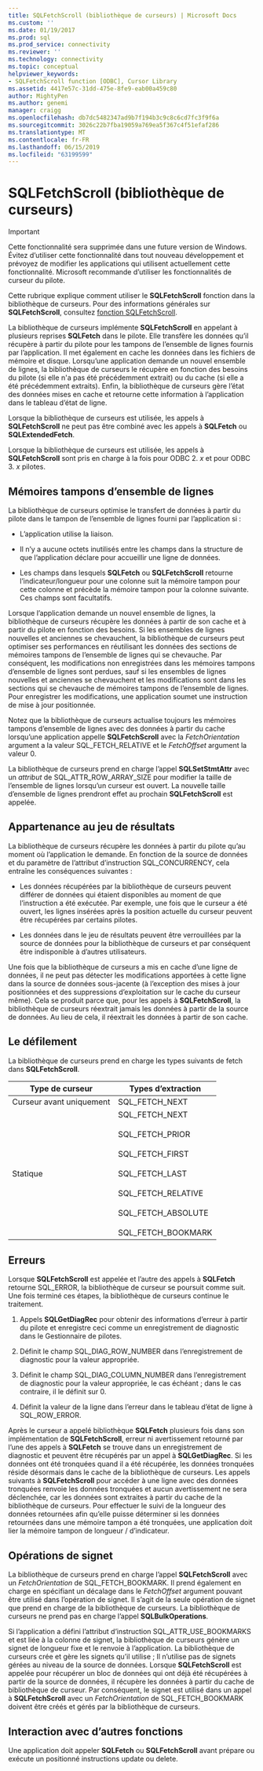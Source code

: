 ```yaml
---
title: SQLFetchScroll (bibliothèque de curseurs) | Microsoft Docs
ms.custom: ''
ms.date: 01/19/2017
ms.prod: sql
ms.prod_service: connectivity
ms.reviewer: ''
ms.technology: connectivity
ms.topic: conceptual
helpviewer_keywords:
- SQLFetchScroll function [ODBC], Cursor Library
ms.assetid: 4417e57c-31dd-475e-8fe9-eab00a459c80
author: MightyPen
ms.author: genemi
manager: craigg
ms.openlocfilehash: db7dc5482347ad9b7f194b3c9c8c6cd7fc3f9f6a
ms.sourcegitcommit: 3026c22b7fba19059a769ea5f367c4f51efaf286
ms.translationtype: MT
ms.contentlocale: fr-FR
ms.lasthandoff: 06/15/2019
ms.locfileid: "63199599"
---
```

# <a name="sqlfetchscroll-cursor-library"></a>SQLFetchScroll (bibliothèque de curseurs)
> [!IMPORTANT]  
>  Cette fonctionnalité sera supprimée dans une future version de Windows. Évitez d’utiliser cette fonctionnalité dans tout nouveau développement et prévoyez de modifier les applications qui utilisent actuellement cette fonctionnalité. Microsoft recommande d’utiliser les fonctionnalités de curseur du pilote.  
  
 Cette rubrique explique comment utiliser le **SQLFetchScroll** fonction dans la bibliothèque de curseurs. Pour des informations générales sur **SQLFetchScroll**, consultez [fonction SQLFetchScroll](../../../odbc/reference/syntax/sqlfetchscroll-function.md).  
  
 La bibliothèque de curseurs implémente **SQLFetchScroll** en appelant à plusieurs reprises **SQLFetch** dans le pilote. Elle transfère les données qu’il récupère à partir du pilote pour les tampons de l’ensemble de lignes fournis par l’application. Il met également en cache les données dans les fichiers de mémoire et disque. Lorsqu’une application demande un nouvel ensemble de lignes, la bibliothèque de curseurs le récupère en fonction des besoins du pilote (si elle n'a pas été précédemment extrait) ou du cache (si elle a été précédemment extraits). Enfin, la bibliothèque de curseurs gère l’état des données mises en cache et retourne cette information à l’application dans le tableau d’état de ligne.  
  
 Lorsque la bibliothèque de curseurs est utilisée, les appels à **SQLFetchScroll** ne peut pas être combiné avec les appels à **SQLFetch** ou **SQLExtendedFetch**.  
  
 Lorsque la bibliothèque de curseurs est utilisée, les appels à **SQLFetchScroll** sont pris en charge à la fois pour ODBC 2. *x* et pour ODBC 3. *x* pilotes.  
  
## <a name="rowset-buffers"></a>Mémoires tampons d’ensemble de lignes  
 La bibliothèque de curseurs optimise le transfert de données à partir du pilote dans le tampon de l’ensemble de lignes fourni par l’application si :  
  
-   L’application utilise la liaison.  
  
-   Il n’y a aucune octets inutilisés entre les champs dans la structure de que l’application déclare pour accueillir une ligne de données.  
  
-   Les champs dans lesquels **SQLFetch** ou **SQLFetchScroll** retourne l’indicateur/longueur pour une colonne suit la mémoire tampon pour cette colonne et précède la mémoire tampon pour la colonne suivante. Ces champs sont facultatifs.  
  
 Lorsque l’application demande un nouvel ensemble de lignes, la bibliothèque de curseurs récupère les données à partir de son cache et à partir du pilote en fonction des besoins. Si les ensembles de lignes nouvelles et anciennes se chevauchent, la bibliothèque de curseurs peut optimiser ses performances en réutilisant les données des sections de mémoires tampons de l’ensemble de lignes qui se chevauche. Par conséquent, les modifications non enregistrées dans les mémoires tampons d’ensemble de lignes sont perdues, sauf si les ensembles de lignes nouvelles et anciennes se chevauchent et les modifications sont dans les sections qui se chevauche de mémoires tampons de l’ensemble de lignes. Pour enregistrer les modifications, une application soumet une instruction de mise à jour positionnée.  
  
 Notez que la bibliothèque de curseurs actualise toujours les mémoires tampons d’ensemble de lignes avec des données à partir du cache lorsqu’une application appelle **SQLFetchScroll** avec la *FetchOrientation* argument a la valeur SQL_FETCH_RELATIVE et le *FetchOffset* argument la valeur 0.  
  
 La bibliothèque de curseurs prend en charge l’appel **SQLSetStmtAttr** avec un *attribut* de SQL_ATTR_ROW_ARRAY_SIZE pour modifier la taille de l’ensemble de lignes lorsqu’un curseur est ouvert. La nouvelle taille d’ensemble de lignes prendront effet au prochain **SQLFetchScroll** est appelée.  
  
## <a name="result-set-membership"></a>Appartenance au jeu de résultats  
 La bibliothèque de curseurs récupère les données à partir du pilote qu’au moment où l’application le demande. En fonction de la source de données et du paramètre de l’attribut d’instruction SQL_CONCURRENCY, cela entraîne les conséquences suivantes :  
  
-   Les données récupérées par la bibliothèque de curseurs peuvent différer de données qui étaient disponibles au moment de que l’instruction a été exécutée. Par exemple, une fois que le curseur a été ouvert, les lignes insérées après la position actuelle du curseur peuvent être récupérées par certains pilotes.  
  
-   Les données dans le jeu de résultats peuvent être verrouillées par la source de données pour la bibliothèque de curseurs et par conséquent être indisponible à d’autres utilisateurs.  
  
 Une fois que la bibliothèque de curseurs a mis en cache d’une ligne de données, il ne peut pas détecter les modifications apportées à cette ligne dans la source de données sous-jacente (à l’exception des mises à jour positionnées et des suppressions d’exploitation sur le cache du curseur même). Cela se produit parce que, pour les appels à **SQLFetchScroll**, la bibliothèque de curseurs réextrait jamais les données à partir de la source de données. Au lieu de cela, il réextrait les données à partir de son cache.  
  
## <a name="scrolling"></a>Le défilement  
 La bibliothèque de curseurs prend en charge les types suivants de fetch dans **SQLFetchScroll**.  
  
|Type de curseur|Types d’extraction|  
|-----------------|-----------------|  
|Curseur avant uniquement|SQL_FETCH_NEXT|  
|Statique|SQL_FETCH_NEXT<br /><br /> SQL_FETCH_PRIOR<br /><br /> SQL_FETCH_FIRST<br /><br /> SQL_FETCH_LAST<br /><br /> SQL_FETCH_RELATIVE<br /><br /> SQL_FETCH_ABSOLUTE<br /><br /> SQL_FETCH_BOOKMARK|  
  
## <a name="errors"></a>Erreurs  
 Lorsque **SQLFetchScroll** est appelée et l’autre des appels à **SQLFetch** retourne SQL_ERROR, la bibliothèque de curseur se poursuit comme suit. Une fois terminé ces étapes, la bibliothèque de curseurs continue le traitement.  
  
1.  Appels **SQLGetDiagRec** pour obtenir des informations d’erreur à partir du pilote et enregistre ceci comme un enregistrement de diagnostic dans le Gestionnaire de pilotes.  
  
2.  Définit le champ SQL_DIAG_ROW_NUMBER dans l’enregistrement de diagnostic pour la valeur appropriée.  
  
3.  Définit le champ SQL_DIAG_COLUMN_NUMBER dans l’enregistrement de diagnostic pour la valeur appropriée, le cas échéant ; dans le cas contraire, il le définit sur 0.  
  
4.  Définit la valeur de la ligne dans l’erreur dans le tableau d’état de ligne à SQL_ROW_ERROR.  
  
 Après le curseur a appelé bibliothèque **SQLFetch** plusieurs fois dans son implémentation de **SQLFetchScroll**, erreur ni avertissement retourné par l’une des appels à **SQLFetch** se trouve dans un enregistrement de diagnostic et peuvent être récupérés par un appel à **SQLGetDiagRec**. Si les données ont été tronquées quand il a été récupérée, les données tronquées réside désormais dans le cache de la bibliothèque de curseurs. Les appels suivants à **SQLFetchScroll** pour accéder à une ligne avec des données tronquées renvoie les données tronquées et aucun avertissement ne sera déclenchée, car les données sont extraites à partir du cache de la bibliothèque de curseurs. Pour effectuer le suivi de la longueur des données retournées afin qu’elle puisse déterminer si les données retournées dans une mémoire tampon a été tronquées, une application doit lier la mémoire tampon de longueur / d’indicateur.  
  
## <a name="bookmark-operations"></a>Opérations de signet  
 La bibliothèque de curseurs prend en charge l’appel **SQLFetchScroll** avec un *FetchOrientation* de SQL_FETCH_BOOKMARK. Il prend également en charge en spécifiant un décalage dans le *FetchOffset* argument pouvant être utilisé dans l’opération de signet. Il s’agit de la seule opération de signet que prend en charge de la bibliothèque de curseurs. La bibliothèque de curseurs ne prend pas en charge l’appel **SQLBulkOperations**.  
  
 Si l’application a défini l’attribut d’instruction SQL_ATTR_USE_BOOKMARKS et est liée à la colonne de signet, la bibliothèque de curseurs génère un signet de longueur fixe et le renvoie à l’application. La bibliothèque de curseurs crée et gère les signets qu’il utilise ; Il n’utilise pas de signets gérées au niveau de la source de données. Lorsque **SQLFetchScroll** est appelée pour récupérer un bloc de données qui ont déjà été récupérées à partir de la source de données, il récupère les données à partir du cache de bibliothèque de curseur. Par conséquent, le signet est utilisé dans un appel à **SQLFetchScroll** avec un *FetchOrientation* de SQL_FETCH_BOOKMARK doivent être créés et gérés par la bibliothèque de curseurs.  
  
## <a name="interaction-with-other-functions"></a>Interaction avec d’autres fonctions  
 Une application doit appeler **SQLFetch** ou **SQLFetchScroll** avant prépare ou exécute un positionné instructions update ou delete.
